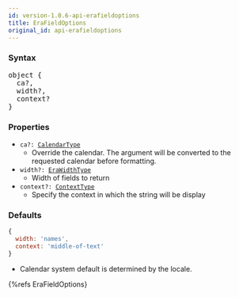 ```yaml
---
id: version-1.0.6-api-erafieldoptions
title: EraFieldOptions
original_id: api-erafieldoptions
---
```


### Syntax

<pre class="syntax">
object {
  ca?,
  width?,
  context?
}
</pre>

### Properties

  - <code class="def">ca?: <span>[CalendarType](api-calendartype.html)</span></code>
    - Override the calendar. The argument will be converted to the requested calendar before formatting.
  - <code class="def">width?: <span>[EraWidthType](api-erawidthtype.html)</span></code>
    - Width of fields to return
  - <code class="def">context?: <span>[ContextType](api-contexttype.html)</span></code>
    - Specify the context in which the string will be display

### Defaults

```javascript
{
  width: 'names',
  context: 'middle-of-text'
}
```

* Calendar system default is determined by the locale.

{%refs EraFieldOptions}